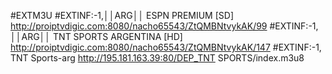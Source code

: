 #EXTM3U
#EXTINF:-1,││ARG││ ESPN PREMIUM [SD]
http://proiptvdigic.com:8080/nacho65543/ZtQMBNtvykAK/99
#EXTINF:-1, ││ARG││  TNT SPORTS ARGENTINA [HD]
http://proiptvdigic.com:8080/nacho65543/ZtQMBNtvykAK/147
#EXTINF:-1, TNT Sports-arg
http://195.181.163.39:80/DEP_TNT SPORTS/index.m3u8
